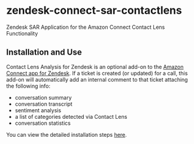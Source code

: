 # zendesk-connect-sar-contactlens
Zendesk SAR Application for the Amazon Connect Contact Lens Functionality

## Installation and Use
Contact Lens Analysis for Zendesk is an optional add-on to the [Amazon Connect app for Zendesk](https://zendeskconnector.ttecdigital.solutions/zendesk/Working-version). If a ticket is created (or updated) for a call, this add-on will automatically add an internal comment to that ticket attaching the following info:
* conversation summary
* conversation transcript
* sentiment analysis
* a list of categories detected via Contact Lens
* conversation statistics

You can view the detailed installation steps [here](https://zendeskconnector.ttecdigital.solutions/zendesk/Working-version/enabling-amazon-connect-contact-lens-for-zendesk-t).